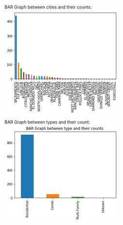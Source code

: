 BAR Graph between cities and their counts: 
![](images/city_vs_city_count.png)


BAR Graph between types and their count:
![](images/type_vs_type_count.png)


